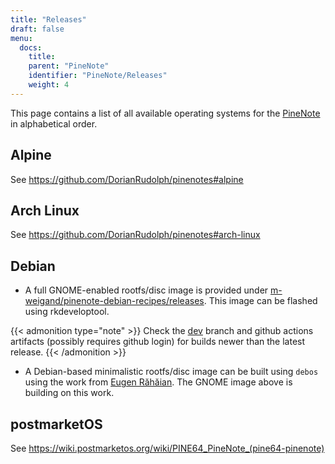 ```yaml
---
title: "Releases"
draft: false
menu:
  docs:
    title:
    parent: "PineNote"
    identifier: "PineNote/Releases"
    weight: 4
---
```


This page contains a list of all available operating systems for the [PineNote](/documentation/PineNote) in alphabetical order.

## Alpine

See https://github.com/DorianRudolph/pinenotes#alpine

## Arch Linux

See https://github.com/DorianRudolph/pinenotes#arch-linux

## Debian

* A full GNOME-enabled rootfs/disc image is provided under [m-weigand/pinenote-debian-recipes/releases](https://github.com/m-weigand/pinenote-debian-recipes/releases). This image can be flashed using rkdeveloptool.

{{< admonition type="note" >}}
 Check the [dev](https://github.com/m-weigand/pinenote-debian-recipes/tree/dev) branch and github actions artifacts (possibly requires github login) for builds newer than the latest release.
{{< /admonition >}}

* A Debian-based minimalistic rootfs/disc image can be built using `debos` using the work from  [Eugen Răhăian](https://salsa.debian.org/eugenrh). The GNOME image above is building on this work.

## postmarketOS

See https://wiki.postmarketos.org/wiki/PINE64_PineNote_(pine64-pinenote)
